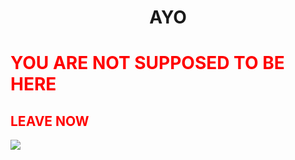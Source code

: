 <h1 align="center">AYO</h1>

<h1 style="color: red;">YOU ARE NOT SUPPOSED TO BE HERE</h1>

<h2 style="color: red;">LEAVE NOW</h2>

<a href="https://nalu-paradise.github.io/SCP-FC">
<img src="https://img.shields.io/badge/RETURN_MAIN_PAGE-ffffff?style=for-the-badge"/></a>